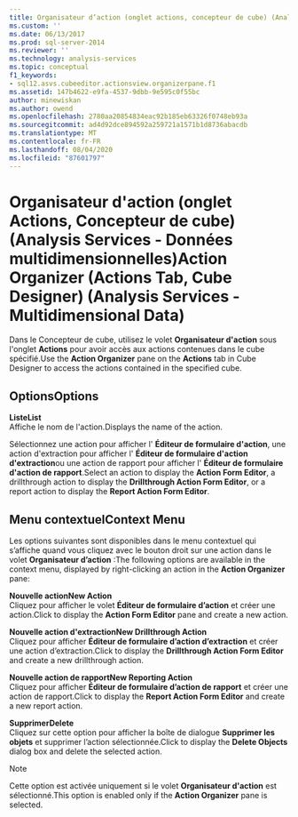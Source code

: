 ```yaml
---
title: Organisateur d’action (onglet actions, concepteur de cube) (Analysis Services-données multidimensionnelles) | Microsoft Docs
ms.custom: ''
ms.date: 06/13/2017
ms.prod: sql-server-2014
ms.reviewer: ''
ms.technology: analysis-services
ms.topic: conceptual
f1_keywords:
- sql12.asvs.cubeeditor.actionsview.organizerpane.f1
ms.assetid: 147b4622-e9fa-4537-9dbb-9e595c0f55bc
author: minewiskan
ms.author: owend
ms.openlocfilehash: 2780aa20854834eac92b185eb63326f0748eb93a
ms.sourcegitcommit: ad4d92dce894592a259721a1571b1d8736abacdb
ms.translationtype: MT
ms.contentlocale: fr-FR
ms.lasthandoff: 08/04/2020
ms.locfileid: "87601797"
---
```

# <a name="action-organizer-actions-tab-cube-designer-analysis-services---multidimensional-data"></a><span data-ttu-id="247de-102">Organisateur d'action (onglet Actions, Concepteur de cube) (Analysis Services - Données multidimensionnelles)</span><span class="sxs-lookup"><span data-stu-id="247de-102">Action Organizer (Actions Tab, Cube Designer) (Analysis Services - Multidimensional Data)</span></span>
  <span data-ttu-id="247de-103">Dans le Concepteur de cube, utilisez le volet **Organisateur d'action** sous l'onglet **Actions** pour avoir accès aux actions contenues dans le cube spécifié.</span><span class="sxs-lookup"><span data-stu-id="247de-103">Use the **Action Organizer** pane on the **Actions** tab in Cube Designer to access the actions contained in the specified cube.</span></span>  
  
## <a name="options"></a><span data-ttu-id="247de-104">Options</span><span class="sxs-lookup"><span data-stu-id="247de-104">Options</span></span>  
 <span data-ttu-id="247de-105">**Liste**</span><span class="sxs-lookup"><span data-stu-id="247de-105">**List**</span></span>  
 <span data-ttu-id="247de-106">Affiche le nom de l'action.</span><span class="sxs-lookup"><span data-stu-id="247de-106">Displays the name of the action.</span></span>  
  
 <span data-ttu-id="247de-107">Sélectionnez une action pour afficher l' **Éditeur de formulaire d'action**, une action d'extraction pour afficher l' **Éditeur de formulaire d'action d'extraction**ou une action de rapport pour afficher l' **Éditeur de formulaire d'action de rapport**.</span><span class="sxs-lookup"><span data-stu-id="247de-107">Select an action to display the **Action Form Editor**, a drillthrough action to display the **Drillthrough Action Form Editor**, or a report action to display the **Report Action Form Editor**.</span></span>  
  
## <a name="context-menu"></a><span data-ttu-id="247de-108">Menu contextuel</span><span class="sxs-lookup"><span data-stu-id="247de-108">Context Menu</span></span>  
 <span data-ttu-id="247de-109">Les options suivantes sont disponibles dans le menu contextuel qui s’affiche quand vous cliquez avec le bouton droit sur une action dans le volet **Organisateur d’action** :</span><span class="sxs-lookup"><span data-stu-id="247de-109">The following options are available in the context menu, displayed by right-clicking an action in the **Action Organizer** pane:</span></span>  
  
 <span data-ttu-id="247de-110">**Nouvelle action**</span><span class="sxs-lookup"><span data-stu-id="247de-110">**New Action**</span></span>  
 <span data-ttu-id="247de-111">Cliquez pour afficher le volet **Éditeur de formulaire d’action** et créer une action.</span><span class="sxs-lookup"><span data-stu-id="247de-111">Click to display the **Action Form Editor** pane and create a new action.</span></span>  
  
 <span data-ttu-id="247de-112">**Nouvelle action d'extraction**</span><span class="sxs-lookup"><span data-stu-id="247de-112">**New Drillthrough Action**</span></span>  
 <span data-ttu-id="247de-113">Cliquez pour afficher **Éditeur de formulaire d’action d’extraction** et créer une action d’extraction.</span><span class="sxs-lookup"><span data-stu-id="247de-113">Click to display the **Drillthrough Action Form Editor** and create a new drillthrough action.</span></span>  
  
 <span data-ttu-id="247de-114">**Nouvelle action de rapport**</span><span class="sxs-lookup"><span data-stu-id="247de-114">**New Reporting Action**</span></span>  
 <span data-ttu-id="247de-115">Cliquez pour afficher **Éditeur de formulaire d’action de rapport** et créer une action de rapport.</span><span class="sxs-lookup"><span data-stu-id="247de-115">Click to display the **Report Action Form Editor** and create a new report action.</span></span>  
  
 <span data-ttu-id="247de-116">**Supprimer**</span><span class="sxs-lookup"><span data-stu-id="247de-116">**Delete**</span></span>  
 <span data-ttu-id="247de-117">Cliquez sur cette option pour afficher la boîte de dialogue **Supprimer les objets** et supprimer l’action sélectionnée.</span><span class="sxs-lookup"><span data-stu-id="247de-117">Click to display the **Delete Objects** dialog box and delete the selected action.</span></span>  
  
> [!NOTE]  
>  <span data-ttu-id="247de-118"> Cette option est activée uniquement si le volet **Organisateur d'action** est sélectionné.</span><span class="sxs-lookup"><span data-stu-id="247de-118">This option is enabled only if the **Action Organizer** pane is selected.</span></span>  
  
  
